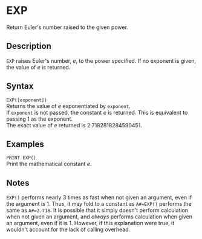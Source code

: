# EXP #
Return Euler's number raised to the given power.

## Description ##
`EXP` raises Euler's number, *e*, to the power specified. If no exponent is given,
the value of *e* is returned.

## Syntax ##
`EXP([exponent])`  
Returns the value of *e* exponentiated by `exponent`.  
If `exponent` is not passed, the constant *e* is returned.
This is equivalent to passing 1 as the exponent.  
The exact value of *e* returned is 2.7182818284590451.

## Examples ##
`PRINT EXP()`  
Print the mathematical constant *e*.

## Notes ##
`EXP()` performs nearly 3 times as fast when not given an argument, even if the argument is 1.
Thus, it may fold to a constant as `A#=EXP()` performs the same as `A#=2.718`.
It is possible that it simply doesn't perform calculation when not given an argument,
and *always* performs calculation when given an argument, even if it is 1.
However, if this explanation were true, it wouldn't account for the lack of calling overhead.
